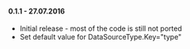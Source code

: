 #### 0.1.1 - 27.07.2016
* Initial release - most of the code is still not ported
* Set default value for DataSourceType.Key="type"
